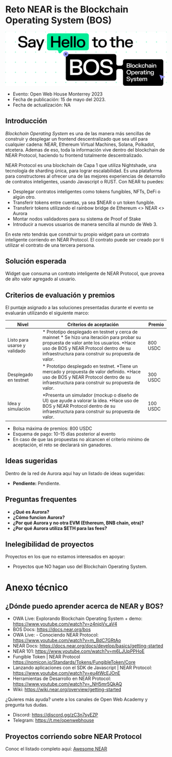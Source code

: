# Reto NEAR is the Blockchain Operating System (BOS)

![image](img/near-bos.png)

* Evento: Open Web House Monterrey 2023
* Fecha de publicación: 15 de mayo del 2023.
* Fecha de actualización: NA
  

## Introducción

_Blockchain Operating System_ es una de las manera más sencillas de construir y desplegar un frontend descentralizado que sea util para cualquier cadena: NEAR, Ethereum Virtual Machines, Solana, Polkadot, etcetera. Ademas de eso, toda la información vive dentro del blockchain de NEAR Protocol, haciendo tu frontend totalmente descentralizado.

NEAR Protocol es una blockchain de Capa 1 que utiliza Nightshade, una tecnología de sharding única, para lograr escalabilidad. Es una plataforma para constructores al ofrecer una de las mejores experiencias de desarrollo de contratos inteligentes, usando Javascript o RUST. Con NEAR tu puedes:

- Desplegar contratos inteligentes como tokens fungibles, NFTs, DeFi o algún otro.
- Transferir tokens entre cuentas, ya sea $NEAR o un token fungible.
- Transferir tokens utilizando el rainbow bridge de Ethereum <> NEAR <> Aurora
- Montar nodos validadores para su sistema de Proof of Stake
- Introducir a nuevos usuarios de manera sencilla al mundo de Web 3.

En este reto tendrás que construir tu propio widget para un contrato inteligente corriendo en NEAR Protocol. El contrato puede ser creado por ti utilizar el contrato de una tercera persona.

## Solución esperada

Widget que consuma un contrato inteligente de NEAR Protocol, que provea de alto valor agregado al usuario.


## Criterios de evaluación y premios

El puntaje asignado a las soluciones presentadas durante el evento se evaluarán utilizando el siguiente marco:

| Nivel                        | Criterios de aceptación                                                                                                                                                                                        | Premio    |
|------------------------------|----------------------------------------------------------------------------------------------------------------------------------------------------------------------------------------------------------------|-----------|
| Listo para usarse y validado | * Prototipo desplegado en testnet y cerca de mainnet * Se hizo una iteración para probar su propuesta de valor ante los usuarios. *Hace uso de BOS y NEAR Protocol dentro de su infraestructura para construir su propuesta de valor.   | 800 USDC |
| Desplegado en testnet        | * Prototipo desplegado en testnet. *Tiene un mercado y propuesta de valor definido. *Hace uso de BOS y NEAR Protocol dentro de su infraestructura para construir su propuesta de valor.                                              | 300 USDC  |
| Idea y simulación            | *Presenta un simulador (mockup o diseño de UI) que ayude a valorar la idea. *Hace uso de BOS y NEAR Protocol dentro de su infraestructura para construir su propuesta de valor.                                                     | 100 USDC  |

- Bolsa máxima de premios: 800 USDC
- Esquema de pago: 10-15 días posterior al evento
- En caso de que las propuestas no alcancen el criterio mínimo de aceptación, el reto se declarará sin ganadores.

## Ideas sugeridas

Dentro de la red de Aurora aquí hay un listado de ideas sugeridas:

- **Pendiente:** Pendiente.



## Preguntas frequentes

* **¿Qué es Aurora?** 
* **¿Cómo funcion Aurora?**
* **¿Por qué Aurora y no otra EVM (Ethereum, BNB chain, otra)?**
* **¿Por qué Aurora utiliza $ETH para las fees?**
  

## Inelegibilidad de proyectos
Proyectos en los que no estamos interesados en apoyar:

- Proyectos que NO hagan uso del Blockchain Operating System.

# Anexo técnico 
## ¿Dónde puedo aprender acerca de NEAR y BOS?


* OWA Live: Explorando Blockchain Operating System + demo: https://www.youtube.com/watch?v=z4njqVv_aV4
* BOS Docs: https://docs.near.org/bos
* OWA Live: - Conociendo NEAR Protocol: https://www.youtube.com/watch?v=m_BdC7GRtAo
* NEAR Docs: https://docs.near.org/docs/develop/basics/getting-started
* NEAR 101: https://www.youtube.com/watch?v=m6LJUpPPHoE
* Fungible Token | NEAR Protocol https://nomicon.io/Standards/Tokens/FungibleToken/Core
* Lanzando aplicaciones con el SDK de Javascript | NEAR Protocol: https://www.youtube.com/watch?v=eu4tWcEJOnE
* Herramientas de Desarrollo en NEAR Protocol: https://www.youtube.com/watch?v=_NH5mr5QkAQ
* Wiki: https://wiki.near.org/overview/getting-started

¿Quieres más ayuda? unete a los canales de Open Web Academy y pregunta tus dudas.
- Discord: https://discord.gg/zC3n7syEZP
- Telegram: https://t.me/openwebhouse

## Proyectos corriendo sobre NEAR Protocol

Conoc el listado completo aquí: [Awesome NEAR](https://awesomenear.com)